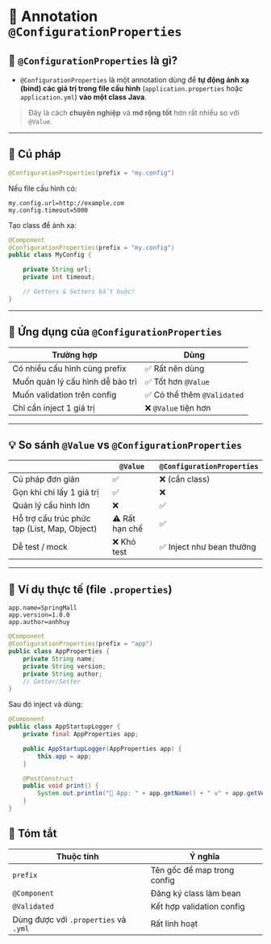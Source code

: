 # 🌱 Annotation **`@ConfigurationProperties`**

## 🍧 `@ConfigurationProperties` là gì?

- `@ConfigurationProperties` là một annotation dùng để **tự động ánh xạ (bind) các giá trị trong file cấu hình** (`application.properties` hoặc `application.yml`) **vào một class Java**.

> Đây là cách **chuyên nghiệp** và **mở rộng tốt** hơn rất nhiều so với `@Value`.

---

## 📘 Cú pháp

```java
@ConfigurationProperties(prefix = "my.config")
```

Nếu file cấu hình có:

```properties
my.config.url=http://example.com
my.config.timeout=5000
```

Tạo class để ánh xạ:

```java
@Component
@ConfigurationProperties(prefix = "my.config")
public class MyConfig {

    private String url;
    private int timeout;

    // Getters & Setters bắt buộc!
}
```

---

## 🎂 Ứng dụng của `@ConfigurationProperties`

| Trường hợp                       | Dùng                        |
| -------------------------------- | --------------------------- |
| Có nhiều cấu hình cùng prefix    | ✅ Rất nên dùng             |
| Muốn quản lý cấu hình dễ bảo trì | ✅ Tốt hơn `@Value`         |
| Muốn validation trên config      | ✅ Có thể thêm `@Validated` |
| Chỉ cần inject 1 giá trị         | ❌ `@Value` tiện hơn        |

---

## 💡 So sánh `@Value` vs `@ConfigurationProperties`

|                                              | `@Value`       | `@ConfigurationProperties` |
| -------------------------------------------- | -------------- | -------------------------- |
| Cú pháp đơn giản                             | ✅             | ❌ (cần class)             |
| Gọn khi chỉ lấy 1 giá trị                    | ✅             | ❌                         |
| Quản lý cấu hình lớn                         | ❌             | ✅                         |
| Hỗ trợ cấu trúc phức tạp (List, Map, Object) | ⚠️ Rất hạn chế | ✅                         |
| Dễ test / mock                               | ❌ Khó test    | ✅ Inject như bean thường  |

---

## 🧪 Ví dụ thực tế (file `.properties`)

```properties
app.name=SpringMall
app.version=1.0.0
app.author=anhhuy
```

```java
@Component
@ConfigurationProperties(prefix = "app")
public class AppProperties {
    private String name;
    private String version;
    private String author;
    // Getter/Setter
}
```

Sau đó inject và dùng:

```java
@Component
public class AppStartupLogger {
    private final AppProperties app;

    public AppStartupLogger(AppProperties app) {
        this.app = app;
    }

    @PostConstruct
    public void print() {
        System.out.println("🔧 App: " + app.getName() + " v" + app.getVersion());
    }
}
```

## 🍛 Tóm tắt

| Thuộc tính                            | Ý nghĩa                     |
| ------------------------------------- | --------------------------- |
| `prefix`                              | Tên gốc để map trong config |
| `@Component`                          | Đăng ký class làm bean      |
| `@Validated`                          | Kết hợp validation config   |
| Dùng được với `.properties` và `.yml` | Rất linh hoạt               |
